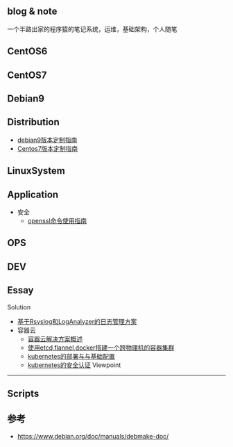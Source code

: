 blog & note
---
一个半路出家的程序猿的笔记系统，运维，基础架构，个人随笔

CentOS6
---

CentOS7  
---

Debian9
---

Distribution
---
* [debian9版本定制指南](https://github.com/panhaitao/markdown-blog/blob/master/Archives/Distribution/debian9-iso-custom.md)
* [Centos7版本定制指南](https://github.com/panhaitao/centos7-custom-iso-build/blob/master/README.md)

LinuxSystem  
---

Application
---
* 安全
  * [openssl命令使用指南](https://github.com/panhaitao/markdown-blog/blob/master/Archives/Application/openssl-howto.md)

OPS  
---
DEV
---
Essay  
---
Solution 
* [基于Rsyslog和LogAnalyzer的日志管理方案](https://github.com/panhaitao/markdown-blog/blob/master/Archives/Solution/loganalyzer.md)
* 容器云
  * [容器云解决方案概述](https://github.com/panhaitao/markdown-blog/blob/master/Archives/Solution/caas-summary.md)
  * [使用etcd,flannel,docker搭建一个跨物理机的容器集群](https://github.com/panhaitao/markdown-blog/blob/master/Archives/Solution/caas-k8s-net.md)
  * [kubernetes的部署与与基础配置](https://github.com/panhaitao/markdown-blog/blob/master/Archives/Solution/caas-k8s-install.md)
  * [kubernetes的安全认证](https://github.com/panhaitao/markdown-blog/blob/master/Archives/Solution/caas-k8s-auth.md)
Viewpoint
---
Scripts  
---
参考
---
* https://www.debian.org/doc/manuals/debmake-doc/
